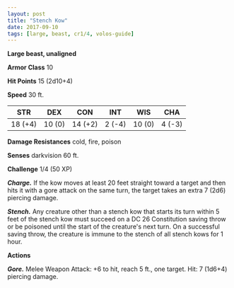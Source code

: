 ```yaml
---
layout: post
title: "Stench Kow"
date: 2017-09-10
tags: [large, beast, cr1/4, volos-guide]
---
```


**Large beast, unaligned**

**Armor Class** 10

**Hit Points** 15 (2d10+4)

**Speed** 30 ft.

|   STR   |   DEX   |   CON   |   INT   |   WIS   |   CHA   |
|:-----:|:-----:|:-----:|:-----:|:-----:|:-----:|
| 18 (+4) | 10 (0) | 14 (+2) | 2 (-4) | 10 (0) | 4 (-3) |

**Damage Resistances** cold, fire, poison

**Senses** darkvision 60 ft.

**Challenge** 1/4 (50 XP)

***Charge.*** If the kow moves at least 20 feet straight toward a target and then hits it with a gore attack on the same turn, the target takes an extra 7 (2d6) piercing damage.

***Stench.*** Any creature other than a stench kow that starts its turn within 5 feet of the stench kow must succeed on a DC 26 Constitution saving throw or be poisoned until the start of the creature's next turn. On a successful saving throw, the creature is immune to the stench of all stench kows for 1 hour.

**Actions**

***Gore.*** Melee Weapon Attack: +6 to hit, reach 5 ft., one target. Hit: 7 (1d6+4) piercing damage.

